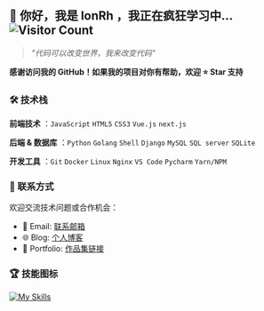 

## 👋 你好，我是 IonRh ，我正在疯狂学习中... ![Visitor Count](https://komarev.com/ghpvc/?username=IonRh&color=blueviolet&style=flat-square)

> *"代码可以改变世界，我来改变代码"*

**感谢访问我的 GitHub！如果我的项目对你有帮助，欢迎 ⭐ Star 支持**

### 🛠️ 技术栈

**前端技术** ：`JavaScript` `HTML5` `CSS3` `Vue.js` `next.js`

**后端 & 数据库** ：`Python` `Golang` `Shell` `Django` `MySQL` `SQL server` `SQLite`

**开发工具** ：`Git` `Docker` `Linux` `Nginx` `VS Code` `Pycharm` `Yarn/NPM`

### 💬 联系方式

欢迎交流技术问题或合作机会：

- 📧 Email: [联系邮箱](likwxos@gmail.com)
- 🌐 Blog: [个人博客](https://blog.loadke.tech)
- 💼 Portfolio: [作品集链接](https://home.loadke.tech)

### 🏆 技能图标

[![My Skills](https://skillicons.dev/icons?perline=20&theme=light&i=python,golang,bash,django,mysql,sqlite,js,html,css,vue,git,docker,linux,nginx,vscode,pycharm,yarn,npm&theme=dark)](https://skillicons.dev)
